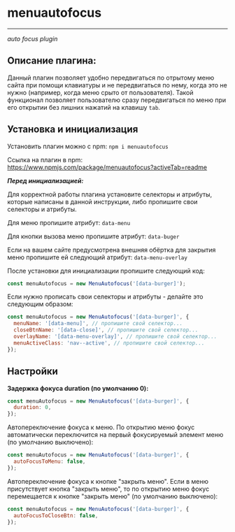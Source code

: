 # menuautofocus
_____
*auto focus plugin*

## Описание плагина:

Данный плагин позволяет удобно передвигаться по отрытому меню сайта при помощи клавиатуры и не передвигаться по нему, когда это не нужно (например, когда меню срыто от пользователя). Такой функционал позволяет пользователю сразу передвигаться по меню при его открытии без лишних нажатий на клавишу `tab`.

## Установка и инициализация

Установить плагин можно с npm: `npm i menuautofocus`

Ссылка на плагин в npm: https://www.npmjs.com/package/menuautofocus?activeTab=readme

***Перед инициализацией:*** 

Для корректной работы плагина установите селекторы и атрибуты, которые написаны в данной инструкции, либо пропишите свои селекторы и атрибуты.

Для меню пропишите атрибут: `data-menu`

Для кнопки вызова меню пропишите атрибут: `data-buger`

Если на вашем сайте предусмотрена внешняя обёртка для закрытия меню пропишите ей следующий атрибут: `data-menu-overlay`

После установки для инициализации пропишите следующий код: 
```javascript
const menuAutofocus = new MenuAutofocus('[data-burger]');
```

Если нужно прописать свои селекторы и атрибуты - делайте это следующим образом:
```javascript
const menuAutofocus = new MenuAutofocus('[data-burger]', {
  menuName: '[data-menu]', // пропишите свой селектор...
  closeBtnName: '[data-close]', // пропишите свой селектор...
  overlayName: '[data-menu-overlay]', // пропишите свой селектор...
  menuActiveClass: 'nav--active', // пропишите свой селектор...
});
```
## Настройки 

**Задержка фокуса duration (по умолчанию 0):**
```javascript
const menuAutofocus = new MenuAutofocus('[data-burger]', {
  duration: 0,
});
```
Автопереключение фокуса к меню. По открытию меню фокус автоматически переключится на первый фокусируемый элемент меню  (по умолчанию выключено):
```javascript
const menuAutofocus = new MenuAutofocus('[data-burger]', {
  autoFocusToMenu: false,
});
```
Автопереключение фокуса к кнопке "закрыть меню". Если в меню присутствует кнопка "закрыть меню", то по открытию меню фокус перемещается к кнопке "закрыть меню" (по умолчанию выключено):
```javascript
const menuAutofocus = new MenuAutofocus('[data-burger]', {
  autoFocusToCloseBtn: false,
});
```
